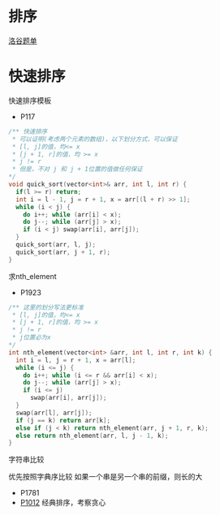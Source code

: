 # 排序
[洛谷题单](https://www.luogu.com.cn/training/107)
# 快速排序
快速排序模板
* P117
```c++
/** 快速排序
 * 可以证明(考虑两个元素的数组)，以下划分方式，可以保证
 * [l, j]的值，均<= x
 * [j + 1, r]的值，均 >= x
 * j != r
 * 但是，不对 j 和 j + 1位置的值做任何保证
*/
void quick_sort(vector<int>& arr, int l, int r) {
  if(l >= r) return;
  int i = l - 1, j = r + 1, x = arr[(l + r) >> 1];
  while (i < j) {
    do i++; while (arr[i] < x);
    do j--; while (arr[j] > x);
    if (i < j) swap(arr[i], arr[j]);
  }
  quick_sort(arr, l, j);
  quick_sort(arr, j + 1, r);
}
```

求nth_element
* P1923
```c++
/** 这里的划分写法更标准
 * [l, j]的值，均<= x
 * [j + 1, r]的值，均 >= x
 * j != r
 * j位置必为x
*/
int nth_element(vector<int> &arr, int l, int r, int k) {
  int i = l, j = r + 1, x = arr[l];
  while (i <= j) {
    do i++; while (i <= r && arr[i] < x);
    do j--; while (arr[j] > x);
    if (i <= j)
      swap(arr[i], arr[j]);
  }
  swap(arr[l], arr[j]);
  if (j == k) return arr[k];
  else if (j < k) return nth_element(arr, j + 1, r, k);
  else return nth_element(arr, l, j - 1, k);
}
```


字符串比较

优先按照字典序比较
如果一个串是另一个串的前缀，则长的大
* P1781
* [P1012](greedy\P1012.cpp)  经典排序，考察贪心